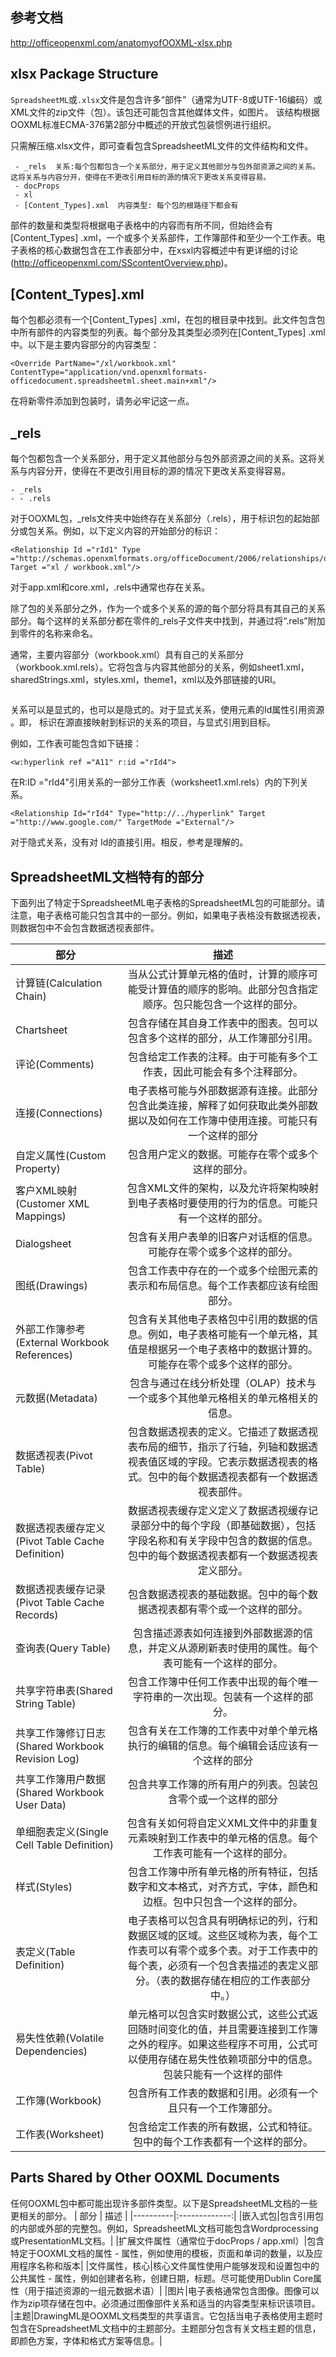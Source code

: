 ## 参考文档
http://officeopenxml.com/anatomyofOOXML-xlsx.php

## xlsx Package Structure

`SpreadsheetML`或`.xlsx`文件是包含许多“部件”（通常为UTF-8或UTF-16编码）或XML文件的zip文件（包）。该包还可能包含其他媒体文件，如图片。
该结构根据OOXML标准ECMA-376第2部分中概述的开放式包装惯例进行组织。


只需解压缩.xlsx文件，即可查看包含SpreadsheetML文件的文件结构和文件。

```
 - _rels  关系:每个包都包含一个关系部分，用于定义其他部分与包外部资源之间的关系。这将关系与内容分开，使得在不更改引用目标的源的情况下更改关系变得容易。
 - docProps
 - xl
 - [Content_Types].xml  内容类型: 每个包的根路径下都会有
```

部件的数量和类型将根据电子表格中的内容而有所不同，但始终会有[Content_Types] .xml，一个或多个关系部件，工作簿部件和至少一个工作表。电子表格的核心数据包含在工作表部分中，在xsxl内容概述中有更详细的讨论(http://officeopenxml.com/SScontentOverview.php)。

## [Content_Types].xml 

每个包都必须有一个[Content_Types] .xml，在包的根目录中找到。此文件包含包中所有部件的内容类型的列表。每个部分及其类型必须列在[Content_Types] .xml中。以下是主要内容部分的内容类型：
```
<Override PartName="/xl/workbook.xml" ContentType="application/vnd.openxmlformats-officedocument.spreadsheetml.sheet.main+xml"/>
```
在将新零件添加到包装时，请务必牢记这一点。

## _rels

每个包都包含一个关系部分，用于定义其他部分与包外部资源之间的关系。这将关系与内容分开，使得在不更改引用目标的源的情况下更改关系变得容易。
```
- _rels
- - .rels
```
对于OOXML包，_rels文件夹中始终存在关系部分（.rels），用于标识包的起始部分或包关系。例如，以下定义内容的开始部分的标识：
```
<Relationship Id ="rId1" Type ="http://schemas.openxmlformats.org/officeDocument/2006/relationships/officeDocument" Target ="xl / workbook.xml"/>
```
对于app.xml和core.xml，.rels中通常也存在关系。

除了包的关系部分之外，作为一个或多个关系的源的每个部分将具有其自己的关系部分。每个这样的关系部分都在零件的_rels子文件夹中找到，并通过将“.rels”附加到零件的名称来命名。

通常，主要内容部分（workbook.xml）具有自己的关系部分（workbook.xml.rels）。它将包含与内容其他部分的关系，例如sheet1.xml，sharedStrings.xml，styles.xml，theme1，xml以及外部链接的URI。

```

```
关系可以是显式的，也可以是隐式的。对于显式关系，使用<Relationship>元素的Id属性引用资源 。即， 标识在源直接映射到标识的关系的项目，与显式引用到目标。

例如，工作表可能包含如下链接：
```
<w:hyperlink ref ="A11" r:id ="rId4">
```
在R:ID ="rId4"引用关系的一部分工作表（worksheet1.xml.rels）内的下列关系。
```
<Relationship Id="rId4" Type="http://../hyperlink" Target ="http://www.google.com/" TargetMode ="External"/>
```
对于隐式关系，没有对<Relationship> Id的直接引用。相反，参考是理解的。

## SpreadsheetML文档特有的部分

下面列出了特定于SpreadsheetML电子表格的SpreadsheetML包的可能部分。请注意，电子表格可能只包含其中的一部分。例如，如果电子表格没有数据透视表，则数据包中不会包含数据透视表部件。

| 部分   |      描述   |
|----------|:-------------:|
|计算链(Calculation Chain) |当从公式计算单元格的值时，计算的顺序可能受计算值的顺序的影响。此部分包含指定顺序。包只能包含一个这样的部分。 |
|Chartsheet |包含存储在其自身工作表中的图表。包可以包含多个这样的部分，从工作簿部分引用。   | 
|评论(Comments)|包含给定工作表的注释。由于可能有多个工作表，因此可能会有多个注释部分。|
|连接(Connections)|电子表格可能与外部数据源有连接。此部分包含此类连接，解释了如何获取此类外部数据以及如何在工作簿中使用连接。可能只有一个这样的部分|
|自定义属性(Custom Property)|包含用户定义的数据。可能存在零个或多个这样的部分。|
|客户XML映射(Customer XML Mappings)|包含XML文件的架构，以及允许将架构映射到电子表格时要使用的行为的信息。可能只有一个这样的部分。|
|Dialogsheet|包含有关用户表单的旧客户对话框的信息。可能存在零个或多个这样的部分。|
|图纸(Drawings)|包含工作表中存在的一个或多个绘图元素的表示和布局信息。每个工作表都应该有绘图部分。|
|外部工作簿参考(External Workbook References)|包含有关其他电子表格包中引用的数据的信息。例如，电子表格可能有一个单元格，其值是根据另一个电子表格中的数据计算的。可能存在零个或多个这样的部分。|
|元数据(Metadata)|包含与通过在线分析处理（OLAP）技术与一个或多个其他单元格相关的单元格相关的信息。|
|数据透视表(Pivot Table)|包含数据透视表的定义。它描述了数据透视表布局的细节，指示了行轴，列轴和数据透视表值区域的字段。它表示数据透视表的格式。包中的每个数据透视表都有一个数据透视表部件。|
|数据透视表缓存定义(Pivot Table Cache Definition)|数据透视表缓存定义定义了数据透视缓存记录部分中的每个字段（即基础数据），包括字段名称和有关字段中包含的数据的信息。包中的每个数据透视表都有一个数据透视表定义部分。|
|数据透视表缓存记录(Pivot Table Cache Records)|包含数据透视表的基础数据。包中的每个数据透视表都有零个或一个这样的部分。|
|查询表(Query Table)|包含描述源表如何连接到外部数据源的信息，并定义从源刷新表时使用的属性。每个表可能有一个这样的部分。|
|共享字符串表(Shared String Table)|包含工作簿中任何工作表中出现的每个唯一字符串的一次出现。包装有一个这样的部分。|
|共享工作簿修订日志(Shared Workbook Revision Log)|包含有关在工作簿的工作表中对单个单元格执行的编辑的信息。每个编辑会话应该有一个这样的部分|
|共享工作簿用户数据(Shared Workbook User Data)|包含共享工作簿的所有用户的列表。包装包含零个或一个这样的部分|
|单细胞表定义(Single Cell Table Definition)|包含有关如何将自定义XML文件中的非重复元素映射到工作表中的单元格的信息。每个工作表可能有一个这样的部分。|
|样式(Styles)|包含工作簿中所有单元格的所有特征，包括数字和文本格式，对齐方式，字体，颜色和边框。包中只包含一个这样的部分。|
|表定义(Table Definition)|电子表格可以包含具有明确标记的列，行和数据区域的区域。这些区域称为表，每个工作表可以有零个或多个表。对于工作表中的每个表，必须有一个包含表描述的表定义部分。（表的数据存储在相应的工作表部分中。）|
|易失性依赖(Volatile Dependencies)|单元格可以包含实时数据公式，这些公式返回随时间变化的值，并且需要连接到工作簿之外的程序。如果这些程序不可用，公式可以使用存储在易失性依赖项部分中的信息。包装只能有一个这样的部件|
|工作簿(Workbook)|包含所有工作表的数据和引用。必须有一个且只有一个工作簿部分。|
|工作表(Worksheet)|包含给定工作表的所有数据，公式和特征。包中的每个工作表都有一个这样的部分。|


## Parts Shared by Other OOXML Documents
任何OOXML包中都可能出现许多部件类型。以下是SpreadsheetML文档的一些更相关的部分。
| 部分   |      描述   |
|----------|:-------------:|
|嵌入式包|包含引用包的内部或外部的完整包。例如，SpreadsheetML文档可能包含Wordprocessing或PresentationML文档。|
|扩展文件属性（通常位于docProps / app.xml）|包含特定于OOXML文档的属性 - 属性，例如使用的模板，页面和单词的数量，以及应用程序名称和版本|
|文件属性，核心|核心文件属性使用户能够发现和设置包中的公共属性 - 属性，例如创建者名称，创建日期，标题。尽可能使用Dublin Core属性（用于描述资源的一组元数据术语）|
|图片|电子表格通常包含图像。图像可以作为zip项存储在包中。必须通过图像部件关系和适当的内容类型来标识该项目。
|主题|DrawingML是OOXML文档类型的共享语言。它包括当电子表格使用主题时包含在SpreadsheetML文档中的主题部分。主题部分包含有关文档主题的信息，即颜色方案，字体和格式方案等信息。|



